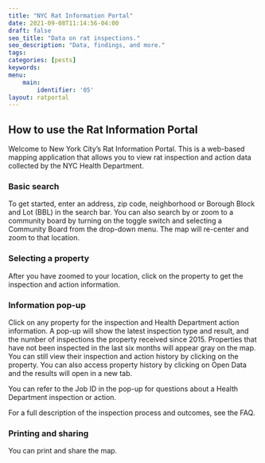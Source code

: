 ```yaml
---
title: "NYC Rat Information Portal"
date: 2021-09-08T11:14:56-04:00
draft: false
seo_title: "Data on rat inspections."
seo_description: "Data, findings, and more."
tags: 
categories: [pests]
keywords: 
menu:
    main:
        identifier: '05'
layout: ratportal
---
```


## How to use the Rat Information Portal

Welcome to New York City’s Rat Information Portal. This is a web-based mapping application that allows you to view rat inspection and action data collected by the NYC Health Department.

### Basic search
To get started, enter an address, zip code, neighborhood or Borough Block and Lot (BBL) in the search bar. You can also search by or zoom to a community board by turning on the toggle switch and selecting a Community Board from the drop-down menu. The map will re-center and zoom to that location.

### Selecting a property
After you have zoomed to your location, click on the property to get the inspection and action information.

### Information pop-up
Click on any property for the inspection and Health Department action information. A pop-up will show the latest inspection type and result, and the number of inspections the property received since 2015. Properties that have not been inspected in the last six months will appear gray on the map. You can still view their inspection and action history by clicking on the property. You can also access property history by clicking on Open Data and the results will open in a new tab.

You can refer to the Job ID in the pop-up for questions about a Health Department inspection or action.

For a full description of the inspection process and outcomes, see the FAQ.

### Printing and sharing
You can print and share the map.